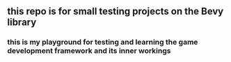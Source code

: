 ## this repo is for small testing projects on the Bevy library

### this is my playground for testing and learning the game development framework and its inner workings